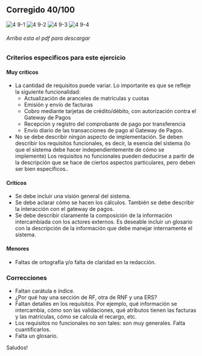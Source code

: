 ## Corregido 40/100

![4 9-1](https://github.com/jporro/AnalisisDeLaInformacion/assets/103942784/315aaa63-14fc-44b8-bb63-3f44fbb78809)
![4 9-2](https://github.com/jporro/AnalisisDeLaInformacion/assets/103942784/f9c8e772-fef7-4a3b-bc2e-a9e49e13bbb2)
![4 9-3](https://github.com/jporro/AnalisisDeLaInformacion/assets/103942784/aebb207e-6004-4b5e-82b2-6921074721bc)
![4 9-4](https://github.com/jporro/AnalisisDeLaInformacion/assets/103942784/9dc20440-6bcc-4378-a375-063095e388b1)
###### Arriba esta el pdf para descargar


### Criterios especificos para este ejercicio
#### Muy críticos
* La cantidad de requisitos puede variar. Lo importante es que se refleje la siguiente funcionalidad:
  - Actualización de aranceles de matrículas y cuotas
  -  Emisión y envío de facturas
  - Cobro mediante tarjetas de crédito/débito, con autorización contra el Gateway de Pagos
  - Recepción y registro del comprobante de pago por transferencia
  - Envío diario de las transacciones de pago al Gateway de Pagos.
* No se debe describir ningún aspecto de implementación. Se deben describir los requisitos funcionales, es decir, la esencia del sistema (lo que el sistema debe hacer independientemente de cómo se implemente) Los requisitos no funcionales pueden deducirse a partir de la descripción que se hace de ciertos aspectos particulares, pero deben ser bien específicos..

#### Críticos
- Se debe incluir una visión general del sistema.
- Se debe aclarar cómo se hacen los cálculos. También se debe describir la interacción con el gateway de pagos.
- Se debe describir claramente la composición de la información intercambiada con los actores externos. Es deseable incluir un glosario con la descripción de la información que debe manejar internamente el sistema.

#### Menores
- Faltas de ortografía y/o falta de claridad en la redacción.

### Correcciones
- Faltan carátula e índice.
- ¿Por qué hay una sección de RF, otra de RNF y una ERS?
- Faltan detalles en los requisitos. Por ejemplo, qué información se intercambia, cómo son las validaciones, qué atributos tienen las facturas y las matrículas, cómo se calcula el recargo, etc.
- Los requisitos no funcionales no son tales: son muy generales. Falta cuantificarlos.
- Falta un glosario.

Saludos!

